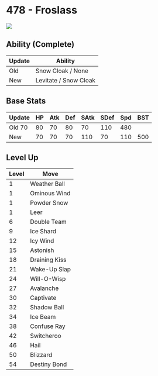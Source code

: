 # 478 - Froslass
![][478]

## Ability (Complete)

Update | Ability
---    | ---
Old    | Snow Cloak / None
New    | Levitate / Snow Cloak

## Base Stats

Update | HP | Atk | Def | SAtk | SDef | Spd | BST
---    | ---| --- | --- | ---  | ---  | --- | ---
Old     70 |  80 |  70 |  80  |  70  |  110  |  480
New    | 70 |  70 |  70 |  110  |  70  |  110  |  500

## Level Up

Level | Move
---   | ---
  1   | Weather Ball
  1   | Ominous Wind
  1   | Powder Snow
  1   | Leer
  6   | Double Team
  9   | Ice Shard
 12   | Icy Wind
 15   | Astonish
 18   | Draining Kiss
 21   | Wake-Up Slap
 24   | Will-O-Wisp
 27   | Avalanche
 30   | Captivate
 32   | Shadow Ball
 34   | Ice Beam
 38   | Confuse Ray
 42   | Switcheroo
 46   | Hail
 50   | Blizzard
 54   | Destiny Bond



[478]: ../img/pokemon/478.png

